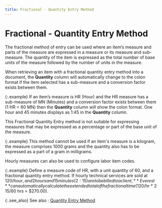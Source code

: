 ```yaml
---
title: Fractional - Quantity Entry Method
---
```


# Fractional - Quantity Entry Method


The fractional method of entry can be used where an item’s measure and  parts of the measure are expressed in a measure or its measure and sub-measure.  The quantity of the item is expressed as the total number of base units  of the measure followed by the number of units in the measure.


When retrieving an item with a fractional quantity entry method into  a document, the **Quantity** column  will automatically change to the colon format if the item selected has  a sub-measure and a conversion factor exists between them.


{:.example}
If an item’s measure is HR (Hour) and the  HR measure has a sub-measure of MN (Minutes) and a conversion factor exists  between them (1 HR = 60 MN) then the **Quantity**  column will show the colon format. One hour and 45 minutes displays as  1:45 in the **Quantity** column.


This Fractional Quantity Entry method is not suitable for expressing  measures that may be expressed as a percentage or part of the base unit  of the measure.


{:.example}
This method cannot be used if an item's measure  is a kilogram, the measure comprises 1000 grams and the quantity also  has to be expressed as a part of a gram in milligrams.


Hourly measures can also be used to configure labor item codes.


{:.example}
Define a measure code of HR, with a unit quantity  of 60, and a fractional quantity entry method. If hourly technical services  are sold at $120/hour, and 2 hours and 15 minutes (2:15) are to be billed  to a client, **Everest** can automatically  calculate the extended total of the fractional time ($120/hr \* 2 15/60  hrs = $270.00).


{:.see_also}
See also
: [Quantity Entry  Method]({{site.mi_baseurl}}/item-profile-details/other-items-information/purchase/quantity_entry_method.html)
